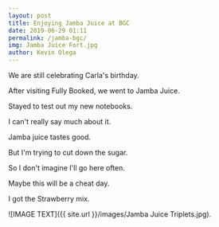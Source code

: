 ```yaml
--- 
layout: post 
title: Enjoying Jamba Juice at BGC
date: 2019-06-29 01:11
permalink: /jamba-bgc/ 
img: Jamba Juice Fort.jpg
author: Kevin Olega 
---
```

We are still celebrating Carla's birthday.

After visiting Fully Booked, we went to Jamba Juice.

Stayed to test out my new notebooks.

I can't really say much about it.

Jamba juice tastes good.

But I'm trying to cut down the sugar.

So I don't imagine I'll go here often.

Maybe this will be a cheat day.

I got the Strawberry mix.

![IMAGE TEXT]({{ site.url }}/images/Jamba Juice Triplets.jpg).
